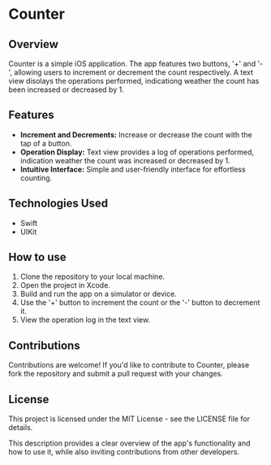 
# Counter 

## Overview

Counter is a simple iOS application. The app features two buttons, '+' and '-', allowing users to increment or decrement the count respectively. A text view disolays the operations performed, indicationg weather the count has been increased or decreased by 1.

## Features

- **Increment and Decrements:** Increase or decrease the count with the tap of a button.
- **Operation Display:** Text view provides a log of operations performed, indication weather the count was increased or decreased by 1.
- **Intuitive Interface:** Simple and user-friendly interface for effortless counting.

## Technologies Used

- Swift
- UIKit

## How to use 

1. Clone the repository to your local machine.
2. Open the project in Xcode.
3. Build and run the app on a simulator or device.
4. Use the '+' button to increment the count or the '-' button to decrement it.
5. View the operation log in the text view.

## Contributions

Contributions are welcome! If you'd like to contribute to Counter, please fork the repository and submit a pull request with your changes.

## License

This project is licensed under the MIT License - see the LICENSE file for details.



This description provides a clear overview of the app's functionality and how to use it, while also inviting contributions from other developers.
